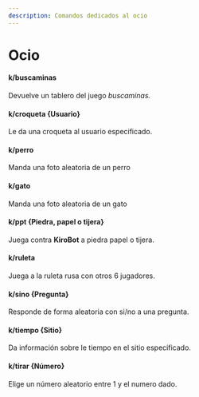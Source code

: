```yaml
---
description: Comandos dedicados al ocio
---
```


# Ocio

#### k/buscaminas

Devuelve un tablero del juego _buscaminas._

#### k/croqueta {Usuario}

Le da una croqueta al usuario especificado.

#### k/perro

Manda una foto aleatoria de un perro

#### k/gato

Manda una foto aleatoria de un gato

#### k/ppt {Piedra, papel o tijera}

Juega contra **KiroBot** a piedra papel o tijera.

#### k/ruleta

Juega a la ruleta rusa con otros 6 jugadores.

#### k/sino {Pregunta}

Responde de forma aleatoria con si/no a una pregunta.

#### k/tiempo {Sitio}

Da información sobre le tiempo en el sitio especificado.

#### k/tirar {Número}

Elige un número aleatorio entre 1 y el numero dado.

